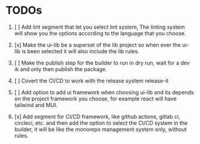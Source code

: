 # TODOs

1. [ ] Add lint segment that let you select lint system, The linting system will show you the options according to the language that you choose.

2. [x] Make the ui-lib be a superset of the lib project so when ever the ui-lib is been selected it will also include the lib rules.

3. [ ] Make the publish step for the builder to run in dry run, wait for a dev ik and only then publish the package.

4. [ ] Covert the CI/CD to work with the release system release-it

5. [ ] Add option to add ui framework when choosing ui-lib and its depends on the project framework you choose, for example react will have tailwind and MUI.

6. [x] Add segment for CI/CD framework, like github actions, gitlab ci, circleci, etc. and then add the option to select the CI/CD system in the builder, it will be like the monorepo management system only, without rules.
